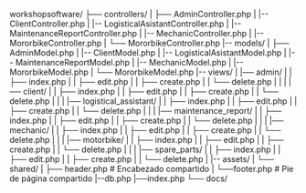 workshopsoftware/
├── controllers/
|   ├── AdminController.php
|   |-- ClientController.php
|   |-- LogisticalAsistantController.php
|   |-- MaintenanceReportController.php
|   |-- MechanicController.php
|   |-- MororbikeController.php
|   └── MororbikeController.php
|-- models/
|   ├── AdminModel.php
|   |-- ClientModel.php
|   |-- LogisticalAsistantModel.php
|   |-- MaintenanceReportModel.php
|   |-- MechanicModel.php
|   |-- MororbikeModel.php
|   └── MororbikeModel.php
|-- views/
|   |── admin/
|   |   ├── index.php
|   |   ├── edit.php
|   |   ├── create.php
|   |   └── delete.php
|   |
|   |── client/
|   |   ├── index.php
|   |   ├── edit.php
|   |   ├── create.php
|   |   └── delete.php
|   |
|   |── logistical_assistant/
|   |   ├── index.php
|   |   ├── edit.php
|   |   ├── create.php
|   |   └── delete.php
|   |
|   |── maintenance_report/
|   |   ├── index.php
|   |   ├── edit.php
|   |   ├── create.php
|   |   └── delete.php
|   |
|   |── mechanic/
|   |   ├── index.php
|   |   ├── edit.php
|   |   ├── create.php
|   |   └── delete.php
|   |
|   |── motorbike/
|   |   ├── index.php
|   |   ├── edit.php
|   |   ├── create.php
|   |   └── delete.php
|   |
|   |── spare_parts/
|   |   ├── index.php
|   |   ├── edit.php
|   |   ├── create.php
|   |   └── delete.php
|   |-- assets/
|   └── shared/
|       ├── header.php              # Encabezado compartido
|       └──footer.php              # Pie de página compartido
|--db.php
|──index.php
└── docs/